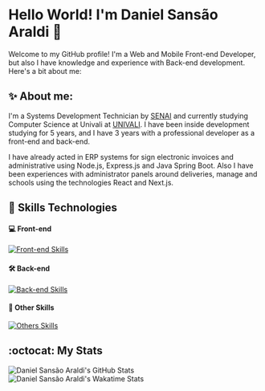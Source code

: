 # Hello World! I'm Daniel Sansão Araldi 👋

Welcome to my GitHub profile! I'm a Web and Mobile Front-end Developer, but also I have knowledge and experience with Back-end development. Here's a bit about me:

## ✨ About me:

I'm a Systems Development Technician by [SENAI](https://sc.senai.br/) and currently studying Computer Science at Univali at [UNIVALI](https://www.univali.br/). I have been inside development studying for 5 years, and I have 3 years with a professional developer as a front-end and back-end.

I have already acted in ERP systems for sign electronic invoices and administrative using Node.js, Express.js and Java Spring Boot. Also I have been experiences with administrator panels around deliveries, manage and schools using the technologies React and Next.js.

## 🚀 Skills Technologies

#### 💻 Front-end

[![Front-end Skills](https://skillicons.dev/icons?i=ts,js,react,nextjs,vite,html,css,sass,tailwind,styledcomponents,java,androidstudio,swift&theme=dark)](https://skillicons.dev)

#### 🛠️ Back-end

[![Back-end Skills](https://skillicons.dev/icons?i=ts,js,nodejs,graphql,apollo,prisma,mongodb,postgres,sqlite,docker,java,spring,postman&theme=dark)](https://skillicons.dev)

#### 🔭 Other Skills

[![Others Skills](https://skillicons.dev/icons?i=github,git,firebase,vscode,figma,xd,vitest,jest,md,cpp,babel,vercel,heroku,gradle&theme=dark)](https://skillicons.dev)

## :octocat: My Stats

![Daniel Sansão Araldi's GitHub Stats](https://github-readme-stats.vercel.app/api?username=DanielAraldi&show_icons=true&theme=tokyonight&rank_icon=default&custom_title=GitHub%20Stats) ![Daniel Sansão Araldi's Wakatime Stats](https://github-readme-stats.vercel.app/api/wakatime?username=danielsaraldi&layout=compact&langs_count=10&theme=tokyonight)
<!--
**DanielAraldi/DanielAraldi** is a ✨ _special_ ✨ repository because its `README.md` (this file) appears on your GitHub profile.

Here are some ideas to get you started:

- 🔭 I’m currently working on ...
- 🌱 I’m currently learning ...
- 👯 I’m looking to collaborate on ...
- 🤔 I’m looking for help with ...
- 💬 Ask me about ...
- 📫 How to reach me: ...
- 😄 Pronouns: ...
- ⚡ Fun fact: ...
-->
